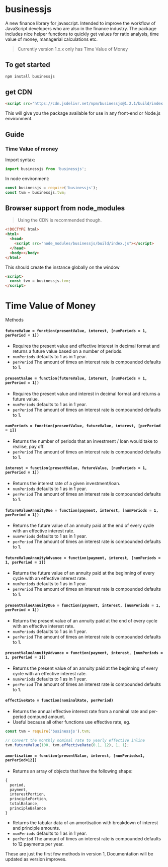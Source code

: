 # businessjs

A new finance library for javascript. Intended to improve the workflow of JavaScript developers who are also in the finance industry.
The package includes nice helper functions to quickly get values for ratio analysis, time value of money, managerial calculations etc.

> Currently version 1.x.x only has Time Value of Money

## To get started

```bash
npm install businessjs
```

## get CDN

```html
<script src="https://cdn.jsdelivr.net/npm/businessjs@1.2.1/build/index.min.js"></script>
```

This will give you the package available for use in any front-end or Node.js environment.

## Guide

### Time Value of money

Import syntax:

```js
import businessjs from 'businessjs';
```

In node environment:

```js
const businessjs = require('businessjs');
const tvm = businessjs.tvm;
```

## Browser support from node_modules

> Using the CDN is recommended though.

```html
<!DOCTYPE html>
<html>
  <head>
    <script src="node_modules/businessjs/build/index.js"></script>
  </head>
  <body></body>
</html>
```

This should create the instance globally on the window

```html
<script>
  const tvm = businessjs.tvm;
</script>
```

# Time Value of Money

Methods

#### `futureValue = function(presentValue, interest, [numPeriods = 1, perPeriod = 1])`
  - Requires the present value and effective interest in decimal format and returns a future value based on a number of periods.
  - `numPeriods` defaults to 1 as in 1 year.
  - `perPeriod` The amount of times an interest rate is compounded defaults to 1.

#### `presentValue = function(futureValue, interest, [numPeriods = 1, perPeriod = 1])`
  - Requires the present value and interest in decimal format and returns a future value.
  - `numPeriods` defaults to 1 as in 1 year.
  - `perPeriod` The amount of times an interest rate is compounded defaults to 1.

#### `numPeriods = function(presentValue, futureValue, interest, [perPeriod = 1])`
  - Returns the number of periods that an investment / loan would take to realise, pay off. 
  - `perPeriod` The amount of times an interest rate is compounded defaults to 1.

#### `interest = function(presentValue, futureValue, [numPeriods = 1, perPeriod = 1])`
  - Returns the interest rate of a given investment/loan.
  - `numPeriods` defaults to 1 as in 1 year.
  - `perPeriod` The amount of times an interest rate is compounded defaults to 1.

#### `futureValueAnnuityDue = function(payment, interest, [numPeriods = 1, perPeriod = 1])`
  - Returns the future value of an annuity paid at the end of every cycle with an effective interest rate.
  - `numPeriods` defaults to 1 as in 1 year.
  - `perPeriod` The amount of times an interest rate is compounded defaults to 1.

#### `futureValueAnnuityAdvance = function(payment, interest, [numPeriods = 1, perPeriod = 1])`
  - Returns the future value of an annuity paid at the beginning of every cycle with an effective interest rate.  
  - `numPeriods` defaults to 1 as in 1 year.
  - `perPeriod` The amount of times an interest rate is compounded defaults to 1.
  
#### `presentValueAnnuityDue = function(payment, interest, [numPeriods = 1, perPeriod = 1])`
  - Returns the present value of an annuity paid at the end of every cycle with an effective interest rate.
  - `numPeriods` defaults to 1 as in 1 year.
  - `perPeriod` The amount of times an interest rate is compounded defaults to 1.

#### `presentValueAnnuityAdvance = function(payment, interest, [numPeriods = 1, perPeriod = 1])`
  - Returns the present value of an annuity paid at the beginning of every cycle with an effective interest rate.
  - `numPeriods` defaults to 1 as in 1 year.
  - `perPeriod` The amount of times an interest rate is compounded defaults to 1.

#### `effectiveRate = function(nominalRate, perPeriod)`
  - Returns the annual effective interest rate from a nominal rate and per-period compund amount.
  - Useful because all other functions use effective rate, eg.

  ```js
  const tvm = require('businessjs').tvm;

  // Convert the monthly nominal rate to yearly effective inline
  tvm.futureValue(100, tvm.effectiveRate(0.1, 12), 1, 1);
  ```

#### `amortisation = function(presentValue, interest, [numPeriods=1, perPeriod=12])`
  - Returns an array of objects that have the following shape:
  ```js
  {
    period,
    payment,
    interestPortion,
    principlePortion,
    totalBalance,
    principleBalance
  }
  ```
  - Returns the tabular data of an amortisation with breakdown of interest and principle amounts.
  - `numPeriods` defaults to 1 as in 1 year.
  - `perPeriod` The amount of times an interest rate is compounded defaults to 12 payments per year.


These are just the first few methods in version 1, Documentation will be updated as version improves.
